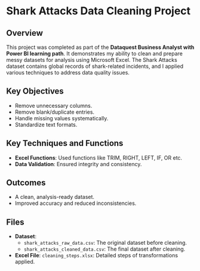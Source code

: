 # Shark Attacks Data Cleaning Project

## Overview
This project was completed as part of the **Dataquest Business Analyst with Power BI learning path**. It demonstrates my ability to clean and prepare messy datasets for analysis using Microsoft Excel. The Shark Attacks dataset contains global records of shark-related incidents, and I applied various techniques to address data quality issues.

## Key Objectives
- Remove unnecessary columns.
- Remove blank/duplicate entries.
- Handle missing values systematically.
- Standardize text formats.

## Key Techniques and Functions
- **Excel Functions**: Used functions like TRIM, RIGHT, LEFT, IF, OR etc.
- **Data Validation**: Ensured integrity and consistency.

## Outcomes
- A clean, analysis-ready dataset.
- Improved accuracy and reduced inconsistencies.

## Files
- **Dataset**:
  - `shark_attacks_raw_data.csv`: The original dataset before cleaning.
  - `shark_attacks_cleaned_data.csv`: The final dataset after cleaning.
- **Excel File**: `cleaning_steps.xlsx`: Detailed steps of transformations applied.
